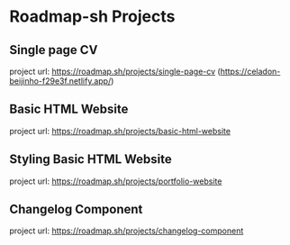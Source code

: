 # Roadmap-sh Projects

## Single page CV
project url: https://roadmap.sh/projects/single-page-cv
(https://celadon-beijinho-f29e3f.netlify.app/)

## Basic HTML Website
project url: https://roadmap.sh/projects/basic-html-website

## Styling Basic HTML Website
project url: https://roadmap.sh/projects/portfolio-website

## Changelog Component
project url: https://roadmap.sh/projects/changelog-component
